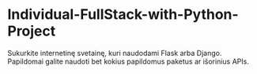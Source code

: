 # Individual-FullStack-with-Python-Project
Sukurkite internetinę svetainę, kuri naudodami Flask arba Django. Papildomai galite naudoti bet kokius papildomus paketus ar išorinius APIs.
